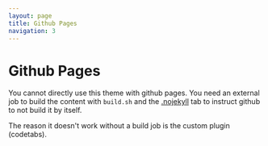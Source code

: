 ```yaml
---
layout: page
title: Github Pages
navigation: 3
---
```


# Github Pages

You cannot directly use this theme with github pages. You need an external job to build the content with `build.sh` and the [.nojekyll](https://github.blog/2009-12-29-bypassing-jekyll-on-github-pages/) tab to instruct github to not build it by itself. 

The reason it doesn't work without a build job is the custom plugin (codetabs).
